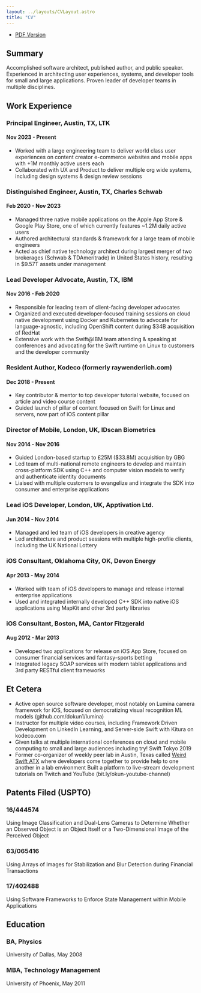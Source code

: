 ```yaml
---
layout: ../layouts/CVLayout.astro
title: "CV"
---
```


- [PDF Version](https://raw.githubusercontent.com/dokun1/website/main/OkunCV.pdf)

## Summary

Accomplished software architect, published author, and public speaker. Experienced in architecting user experiences, systems, and developer tools for small and large applications. Proven leader of developer teams in multiple disciplines.

## Work Experience

### Principal Engineer, Austin, TX, LTK
#### Nov 2023 - Present

- Worked with a large engineering team to deliver world class user experiences on content creator e-commerce websites and mobile apps with +1M monthly active users each
- Collaborated with UX and Product to deliver multiple org wide systems, including design systems & design review sessions

### Distinguished Engineer, Austin, TX, Charles Schwab
#### Feb 2020 - Nov 2023

- Managed three native mobile applications on the Apple App Store & Google Play Store, one of which currently features ~1.2M daily active users
- Authored architectural standards & framework for a large team of mobile engineers
- Acted as chief native technology architect during largest merger of two brokerages (Schwab & TDAmeritrade) in United States history, resulting in $9.57T assets under management

### Lead Developer Advocate, Austin, TX, IBM
#### Nov 2016 - Feb 2020
- Responsible for leading team of client-facing developer advocates
- Organized and executed developer-focused training sessions on cloud native development using Docker and Kubernetes to advocate for language-agnostic, including OpenShift content during $34B acquisition of RedHat
- Extensive work with the Swift@IBM team attending & speaking at conferences and advocating for the Swift runtime on Linux to customers and the developer community

### Resident Author, Kodeco (formerly raywenderlich.com)
#### Dec 2018 - Present

- Key contributor & mentor to top developer tutorial website, focused on article and video course content
- Guided launch of pillar of content focused on Swift for Linux and servers, now part of iOS content pillar

### Director of Mobile, London, UK, IDscan Biometrics
#### Nov 2014 - Nov 2016

- Guided London-based startup to £25M ($33.8M) acquisition by GBG
- Led team of multi-national remote engineers to develop and maintain cross-platform SDK using C++  and computer vision models to verify and authenticate identity documents
- Liaised with multiple customers to evangelize and integrate the SDK into consumer and enterprise applications

### Lead iOS Developer, London, UK, Apptivation Ltd.
#### Jun 2014 - Nov 2014

- Managed and led team of iOS developers in creative agency
- Led architecture and product sessions with multiple high-profile clients, including the UK National Lottery

### iOS Consultant, Oklahoma City, OK, Devon Energy
#### Apr 2013 - May 2014

- Worked with team of iOS developers to manage and release internal enterprise applications
- Used and integrated internally developed C++ SDK into native iOS applications using MapKit and other 3rd party libraries

### iOS Consultant, Boston, MA, Cantor Fitzgerald
#### Aug 2012 - Mar 2013

- Developed two applications for release on iOS App Store, focused on consumer financial services and fantasy-sports betting
- Integrated legacy SOAP services with modern tablet applications and 3rd party RESTful client frameworks

## Et Cetera

- Active open source software developer, most notably on Lumina camera framework for iOS, focused on democratizing visual recognition ML models (github.com/dokun1/lumina)
- Instructor for multiple video courses, including Framework Driven Development on LinkedIn Learning, and Server-side Swift with Kitura on kodeco.com
- Given talks at multiple international conferences on cloud and mobile computing to small and large audiences including try! Swift Tokyo 2019
- Former co-organizer of weekly peer lab in Austin, Texas called [Weird Swift ATX](https://meetup.com/weird-swift-atx) where developers come together to provide help to one another in a lab environment
Built a platform to live-stream development tutorials on Twitch and YouTube (bit.ly/okun-youtube-channel)

## Patents Filed (USPTO)

### 16/444574

Using Image Classification and Dual-Lens Cameras to Determine Whether an Observed Object is an Object Itself or a Two-Dimensional Image of the Perceived Object

### 63/065416

Using Arrays of Images for Stabilization and Blur Detection during Financial Transactions

### 17/402488

Using Software Frameworks to Enforce State Management within Mobile Applications

## Education

### BA, Physics

University of Dallas, May 2008

### MBA, Technology Management

University of Phoenix, May 2011